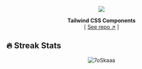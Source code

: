 <div align="center">

[![][logo-url]][repo-url]  

**Tailwind CSS Components**  
[ [See repo ↗︎][repo-url] ]
  

</div>

## 🔥 Streak Stats
<p align="center"><img src="https://github-readme-streak-stats.herokuapp.com/?user=7oSkaaa&theme=algolia" alt="7oSkaaa" /></p>


[logo-url]: https://cdn.discordapp.com/attachments/1017140236528140318/1017979869885366272/ryanvs2.png
[repo-url]: https://github.com/saadeghi/daisyui
[banner-url]: https://raw.githubusercontent.com/saadeghi/files/main/daisyui/card-3.png
